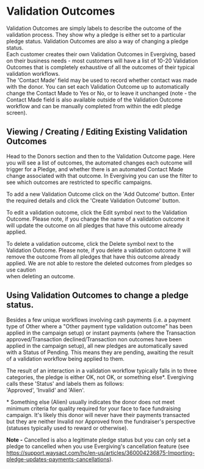 # Validation Outcomes

Validation Outcomes are simply labels to describe the outcome of the
validation process. They show why a pledge is either set to a particular
pledge status. Validation Outcomes are also a way of changing a pledge
status.\
Each customer creates their own Validation Outcomes in Evergiving, based
on their business needs - most customers will have a list of 10-20
Validation Outcomes that is completely exhaustive of all the outcomes of
their typical validation workflows.\
The \'Contact Made\' field may be used to record whether contact was
made with the donor. You can set each Validation Outcome up to
automatically change the Contact Made to Yes or No, or to leave it
unchanged (note - the Contact Made field is also available outside of
the Validation Outcome workflow and can be manually completed from
within the edit pledge screen).

## **Viewing / Creating / Editing Existing Validation Outcomes**

Head to the Donors section and then to the Validation Outcome page. Here
you will see a list of outcomes, the automated changes each outcome will
trigger for a Pledge, and whether there is an automated Contact Made
change associated with that outcome. In Evergiving you can use the
filter to see which outcomes are restricted to specific campaigns.

To add a new Validation Outcome click on the \'Add Outcome\' button.
Enter the required details and click the \'Create Validation Outcome\'
button.

To edit a validation outcome, click the Edit symbol next to the
Validation Outcome. Please note, if you change the name of a validation
outcome it will update the outcome on all pledges that have this outcome
already applied.

To delete a validation outcome, click the Delete symbol next to the
Validation Outcome. Please note, if you delete a validation outcome it
will remove the outcome from all pledges that have this outcome already
applied. We are not able to restore the deleted outcomes from pledges so
use caution\
when deleting an outcome.

## **Using Validation Outcomes to change a pledge status.**

Besides a few unique workflows involving cash payments (i.e. a payment
type of Other where a \"Other payment type validation outcome\" has been
applied in the campaign setup) or instant payments (where the
Transaction approved/Transaction declined/Transaction non outcomes have
been applied in the campaign setup), all new pledges are automatically
saved with a Status of Pending. This means they are pending, awaiting
the result of a validation workflow being applied to them.

The result of an interaction in a validation workflow typically falls in
to three categories, the pledge is either OK, not OK, or something
else\*. Evergiving calls these \'Status\' and labels them as follows:\
\'Approved\', \'Invalid\' and \'Alien\'.

\* Something else (Alien) usually indicates the donor does not meet
minimum criteria for quality required for your face to face fundraising
campaign. It\'s likely this donor will never have their payments
transacted but they are neither Invalid nor Approved from the
fundraiser\'s perspective (statuses typically used to reward or
otherwise).

**Note -** Cancelled is also a legitimate pledge status but you can only
set a pledge to cancelled when you use Evergiving\'s cancellation
feature (see
<https://support.waysact.com/hc/en-us/articles/360004236875-Importing-pledge-updates-payments-cancellations>).

